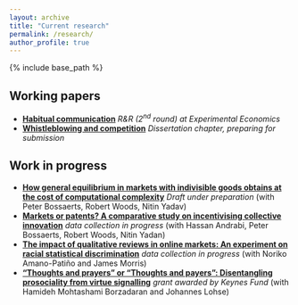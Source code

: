 ```yaml
---
layout: archive
title: "Current research"
permalink: /research/
author_profile: true
---
```


{% include base_path %}

<h2>Working papers</h2>
<ul>
  <li>
    <a href="/research/habits">
        <b>Habitual communication</b></a>
        <i>R&R (2<sup>nd</sup> round) at Experimental Economics</i>
  </li>
  <li>
    <a href="/research/whistleblowing">
        <b>Whistleblowing and competition</b></a>
        <i>Dissertation chapter, preparing for submission</i>
  </li>
</ul>

<h2>Work in progress</h2>
<ul>
    <li>
        <a href="/research/mig">
        <b>How general equilibrium in markets with indivisible goods obtains at the cost of computational complexity</b></a>
        <i>Draft under preparation</i>
        (with Peter Bossaerts, Robert Woods, Nitin Yadav)
    </li>
    <li>
        <a href="/research/kme">
        <b>Markets or patents? A comparative study on incentivising collective innovation</b></a>
        <i>data collection in progress</i>
        (with Hassan Andrabi, Peter Bossaerts, Robert Woods, Nitin Yadan)
    </li>
    <li>
        <a href="/research/fakebnb">
        <b>The impact of qualitative reviews in online markets: An experiment on racial statistical discrimination</b></a>
        <i>data collection in progress</i>
        (with Noriko Amano-Patiño and James Morris)
    </li>
    <!-- <li>
        <a href="/research/satisficing">
        <b>Stuck or satisfied? The role of complexity and information signals on stopping times in difficult financial decisions</b></a>
        <i>grant proposal submitted to British Academy/Leverhulme Small Research Grants</i> 
        (with Zheng Li)
    </li> -->
    <li>
        <a href="/research/donations">
        <b>“Thoughts and prayers” or “Thoughts and payers”: Disentangling prosociality from virtue signalling</b></a>
        <i>grant awarded by Keynes Fund</i> 
        (with Hamideh Mohtashami Borzadaran and Johannes Lohse)
    </li>
</ul>
